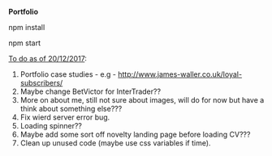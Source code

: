 <strong>Portfolio</strong>


npm install


npm start


<u>To do as of 20/12/2017</u>:

1. Portfolio case studies - e.g - http://www.james-waller.co.uk/loyal-subscribers/
2. Maybe change BetVictor for InterTrader??
3. More on about me, still not sure about images, will do for now but have a think about something else???
4. Fix wierd server error bug. 
5. Loading spinner??
6. Maybe add some sort off novelty landing page before loading CV???
7. Clean up unused code (maybe use css variables if time).
